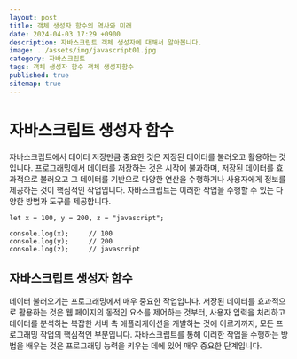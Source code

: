 ```yaml
---
layout: post
title: 객체 생성자 함수의 역사와 미래
date: 2024-04-03 17:29 +0900
description: 자바스크립트 객체 생성자에 대해서 알아봅니다.
image: ../assets/img/javascript01.jpg
category: 자바스크립트
tags: 객체 생성자 함수 객체 생성자함수
published: true
sitemap: true
---
```


# 자바스크립트 생성자 함수
자바스크립트에서 데이터 저장만큼 중요한 것은 저장된 데이터를 불러오고 활용하는 것입니다.
프로그래밍에서 데이터를 저장하는 것은 시작에 불과하며, 저장된 데이터를 효과적으로
불러오고 그 데이터를 기반으로 다양한 연산을 수행하거나 사용자에게 정보를 제공하는 것이 핵심적인 작업입니다. 자바스크립트는 이러한 작업을 수행할 수 있는 다양한 방법과 도구를 제공합니다.

```
let x = 100, y = 200, z = "javascript";

console.log(x);     // 100 
console.log(y);     // 200
console.log(z);     // javascript 
```

## 자바스크립트 생성자 함수
데이터 불러오기는 프로그래밍에서 매우 중요한 작업입니다. 저장된 데이터를 효과적으로 활용하는 것은 웹 페이지의 동적인 요소를 제어하는 것부터, 사용자 입력을 처리하고
데이터를 분석하는 복잡한 서버 측 애플리케이션을 개발하는 것에 이르기까지, 모든 프로그래밍 작업의 핵심적인 부분입니다. 자바스크립트를 통해 이러한 작업을 수행하는 방법을
배우는 것은 프로그래밍 능력을 키우는 데에 있어 매우 중요한 단계입니다.